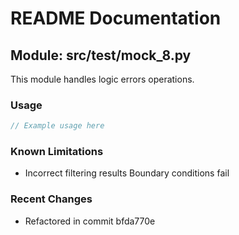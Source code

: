 # README Documentation

## Module: src/test/mock_8.py

This module handles logic errors operations.

### Usage

```java
// Example usage here
```

### Known Limitations

- Incorrect filtering results Boundary conditions fail

### Recent Changes

- Refactored in commit bfda770e

